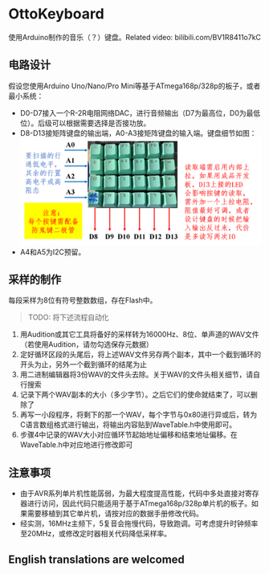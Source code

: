 # OttoKeyboard
使用Arduino制作的音乐（？）键盘。Related video: bilibili.com/BV1R8411o7kC

## 电路设计
假设您使用Arduino Uno/Nano/Pro Mini等基于ATmega168p/328p的板子，或者最小系统：
- D0-D7接入一个R-2R电阻网络DAC，进行音频输出（D7为最高位，D0为最低位）。后级可以根据需要选择是否接功放。
- D8-D13接矩阵键盘的输出端，A0-A3接矩阵键盘的输入端。键盘细节如图：![](https://github.com/haofanurusai/OttoKeyboard/blob/main/keyboard_design_and_note.png?raw=true)
- A4和A5为I2C预留。

## 采样的制作
每段采样为8位有符号整数数组，存在Flash中。
> TODO: 将下述流程自动化
1. 用Audition或其它工具将备好的采样转为16000Hz、8位、单声道的WAV文件（若使用Audition，请勿勾选保存元数据）
2. 定好循环区段的头尾后，将上述WAV文件另存两个副本，其中一个截到循环的开头为止，另外一个截到循环的结尾为止
3. 用二进制编辑器将3份WAV的文件头去除。关于WAV的文件头相关细节，请自行搜索
4. 记录下两个WAV副本的大小（多少字节）。之后它们的使命就结束了，可以删除了
5. 再写一小段程序，将剩下的那一个WAV，每个字节与0x80进行异或后，转为C语言数组格式进行输出，将输出内容贴到WaveTable.h中使用即可。
6. 步骤4中记录的WAV大小对应循环节起始地址偏移和结束地址偏移。在WaveTable.h中对应地进行修改即可

## 注意事项
- 由于AVR系列单片机性能孱弱，为最大程度提高性能，代码中多处直接对寄存器进行访问，因此代码只能适用于基于ATmega168p/328p单片机的板子。如果需要移植到其它单片机，请按对应的数据手册修改代码。
- 经实测，16MHz主频下，5复音会拖慢代码，导致跑调。可考虑提升时钟频率至20MHz，或修改定时器相关代码降低采样率。

## English translations are welcomed
